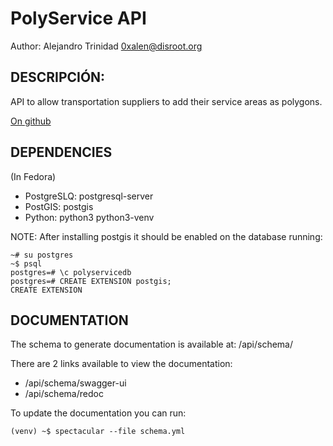 # PolyService API

Author: Alejandro Trinidad <0xalen@disroot.org>

## DESCRIPCIÓN:

API to allow transportation suppliers to add their service areas as polygons. 

[On github](https://github.com/0xalen/polyservice "PolyService API")

## DEPENDENCIES
(In Fedora)
- PostgreSLQ: postgresql-server 
- PostGIS: postgis
- Python: python3 python3-venv

NOTE: After installing postgis it should be enabled on the database running:
```
~# su postgres
~$ psql 
postgres=# \c polyservicedb 
postgres=# CREATE EXTENSION postgis;
CREATE EXTENSION
```

## DOCUMENTATION
The schema to generate documentation is available at: /api/schema/

There are 2 links available to view the documentation:
- /api/schema/swagger-ui
- /api/schema/redoc
 
To update the documentation you can run:
```
(venv) ~$ spectacular --file schema.yml
```


